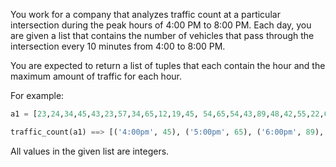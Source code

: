 You work for a company that analyzes traffic count at a particular intersection during the peak hours of 4:00 PM to 8:00 PM. Each day, you are given a list that contains the number of vehicles that pass through the intersection every 10 minutes from 4:00 to 8:00 PM.

You are expected to return a list of tuples that each contain the hour and the maximum amount of traffic for each hour.

For example:

```python
a1 = [23,24,34,45,43,23,57,34,65,12,19,45, 54,65,54,43,89,48,42,55,22,69,23,93]

traffic_count(a1) ==> [('4:00pm', 45), ('5:00pm', 65), ('6:00pm', 89), ('7:00pm', 93)]
```

All values in the given list are integers.